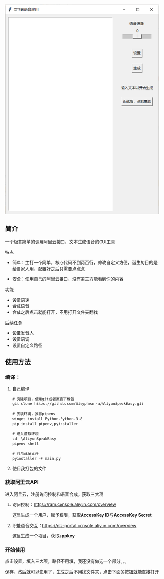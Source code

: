 ![image](./README.assets/image.png)

## 简介

一个极其简单的调用阿里云接口，文本生成语音的GUI工具

特点

- 简单：主打一个简单，核心代码不到两百行，修改自定义方便，诞生的目的是给自家人用，配置好之后只需要点点点

- 安全：使用自己的阿里云接口，没有第三方能看到你的内容

功能

- 设置语速
- 合成语音
- 合成之后点击就能打开，不用打开文件夹翻找

后续任务

- 设置发音人
- 设置语调
- 设置自定义路径

## 使用方法

### 编译：

1. 自己编译

   ```shell
   # 克隆项目，使用git或者直接下载包
   git clone https://github.com/Sisyphean-a/AliyunSpeakEasy.git
   
   # 安装环境，推荐pipenv
   winget install Python.Python.3.8
   pip install pipenv,pyinstaller
   
   # 进入虚拟环境
   cd .\AliyunSpeakEasy
   pipenv shell
   
   # 打包成单文件
   pyinstaller -F main.py
   ```

2. 使用我打包的文件

### 获取阿里云API

进入阿里云，注册访问控制和语音合成，获取三大项

1. 访问控制：https://ram.console.aliyun.com/overview

   这里生成一个用户，赋予权限，获取**AccessKey ID**与**AccessKey Secret**

2. 职能语音交互：https://nls-portal.console.aliyun.com/overview

   这里生成一个项目，获取**appkey**

### 开始使用

点击设置，填入三大项，路径不用填，我还没有做这一个部分。。。

保存，然后就可以使用了，生成之后不用找文件夹，点击下面的按钮就能直接打开